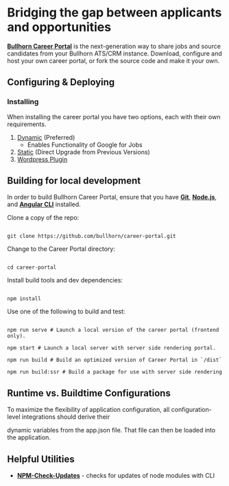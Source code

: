 
# Bridging the gap between applicants and opportunities

  

**[Bullhorn Career Portal](http://www.bullhorn.com)** is the next-generation way to share jobs and source candidates from your Bullhorn ATS/CRM instance. Download, configure and host your own career portal, or fork the source code and make it your own.

  

## Configuring & Deploying

  

### Installing 
When installing the career portal you have two options, each with their own requirements.

 1. [Dynamic](/dynamic-install.md) (Preferred) 		 
	 - Enables Functionality of Google for Jobs
 3. [Static](/static-install.md) (Direct Upgrade from Previous Versions)
 4. [Wordpress Plugin](/Using-the-Bullhorn-Career-Portal-on-Wordpress.md)
  

## Building for local development

  

In order to build Bullhorn Career Portal, ensure that you have **[Git](http://git-scm.com/downloads)**, **[Node.js](http://nodejs.org)**, and **[Angular CLI](https://angular.io/guide/setup-local#step-1-install-the-angular-cli)** installed.

  

Clone a copy of the repo:

  

```

git clone https://github.com/bullhorn/career-portal.git

```

  

Change to the Career Portal directory:

  

```

cd career-portal

```

  

Install build tools and dev dependencies:

  

```

npm install

```

  

Use one of the following to build and test:

  

```

npm run serve # Launch a local version of the career portal (frontend only).

npm start # Launch a local server with server side rendering portal.

npm run build # Build an optimized version of Career Portal in `/dist`

npm run build:ssr # Build a package for use with server side rendering

```

  
  
  

## Runtime vs. Buildtime Configurations

  

To maximize the flexibility of application configuration, all configuration-level integrations should derive their

dynamic variables from the app.json file. That file can then be loaded into the application.

  

## Helpful Utilities

  

* **[NPM-Check-Updates](https://github.com/tjunnone/npm-check-updates)** - checks for updates of node modules with CLI
